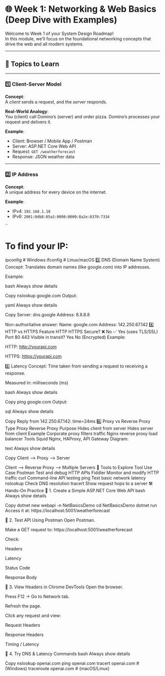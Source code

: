 
  # 🌐 Week 1: Networking & Web Basics (Deep Dive with Examples)

Welcome to Week 1 of your System Design Roadmap!  
In this module, we’ll focus on the foundational networking concepts that drive the web and all modern systems.

---

## 📘 Topics to Learn

---

### 1️⃣ Client-Server Model

**Concept**:  
A *client* sends a request, and the *server* responds.

**Real-World Analogy**:  
You (client) call Domino’s (server) and order pizza. Domino’s processes your request and delivers it.

**Example**:
- Client: Browser / Mobile App / Postman
- Server: ASP.NET Core Web API
- Request: `GET /weatherforecast`
- Response: JSON weather data

---

### 2️⃣ IP Address

**Concept**:  
A unique address for every device on the internet.

**Example**:
- IPv4: `192.168.1.10`
- IPv6: `2001:0db8:85a3:0000:0000:8a2e:0370:7334`

``
# To find your IP:
ipconfig        # Windows
ifconfig        # Linux/macOS
3️⃣ DNS (Domain Name System)
Concept:
Translates domain names (like google.com) into IP addresses.

Example:

bash
Always show details

Copy
nslookup google.com
Output:

yaml
Always show details

Copy
Server:  dns.google
Address:  8.8.8.8

Non-authoritative answer:
Name:    google.com
Address:  142.250.67.142
4️⃣ HTTP vs HTTPS
Feature	HTTP	HTTPS
Secure?	❌ No	✅ Yes (uses TLS/SSL)
Port	80	443
Visible in transit?	Yes	No (Encrypted)
Example:

HTTP: http://yourapi.com

HTTPS: https://yourapi.com

5️⃣ Latency
Concept:
Time taken from sending a request to receiving a response.

Measured in: milliseconds (ms)

bash
Always show details

Copy
ping google.com
Output:

sql
Always show details

Copy
Reply from 142.250.67.142: time=24ms
6️⃣ Proxy vs Reverse Proxy
Type	Proxy	Reverse Proxy
Purpose	Hides client from server	Hides server from client
Example	Corporate proxy filters traffic	Nginx reverse proxy load balancer
Tools	Squid	Nginx, HAProxy, API Gateway
Diagram:

text
Always show details

Copy
Client --> Proxy --> Server

Client --> Reverse Proxy --> Multiple Servers
🔧 Tools to Explore
Tool	Use Case
Postman	Test and debug HTTP APIs
Fiddler	Monitor and modify HTTP traffic
curl	Command-line API testing
ping	Test basic network latency
nslookup	Check DNS resolution
tracert	Show request hops to a server
🛠️ Hands-On Practice
🔹 1. Create a Simple ASP.NET Core Web API
bash
Always show details

Copy
dotnet new webapi -n NetBasicsDemo
cd NetBasicsDemo
dotnet run
Access it at:
https://localhost:5001/weatherforecast

🔹 2. Test API Using Postman
Open Postman.

Make a GET request to:
https://localhost:5001/weatherforecast

Check:

Headers

Latency

Status Code

Response Body

🔹 3. View Headers in Chrome DevTools
Open the browser.

Press F12 → Go to Network tab.

Refresh the page.

Click any request and view:

Request Headers

Response Headers

Timing / Latency

🔹 4. Try DNS & Latency Commands
bash
Always show details

Copy
nslookup openai.com
ping openai.com
tracert openai.com    # (Windows)
traceroute openai.com # (macOS/Linux)
